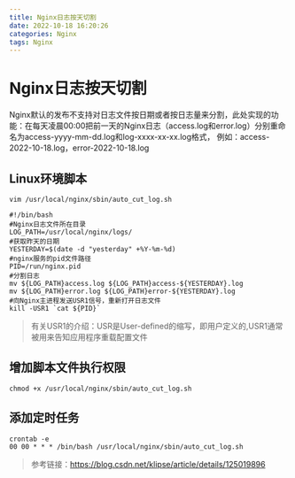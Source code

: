 ```yaml
---
title: Nginx日志按天切割
date: 2022-10-18 16:20:26
categories: Nginx
tags: Nginx
---
```

# Nginx日志按天切割
Nginx默认的发布不支持对日志文件按日期或者按日志量来分割，此处实现的功能：在每天凌晨00:00把前⼀天的Nginx⽇志（access.log和error.log）分别重命名为access-yyyy-mm-dd.log和log-xxxx-xx-xx.log格式，
例如：access-2022-10-18.log，error-2022-10-18.log

## Linux环境脚本
```shell
vim /usr/local/nginx/sbin/auto_cut_log.sh
```
```shell
#!/bin/bash
#Nginx⽇志⽂件所在⽬录
LOG_PATH=/usr/local/nginx/logs/
#获取昨天的⽇期
YESTERDAY=$(date -d "yesterday" +%Y-%m-%d)
#nginx服务的pid⽂件路径
PID=/run/nginx.pid
#分割⽇志
mv ${LOG_PATH}access.log ${LOG_PATH}access-${YESTERDAY}.log
mv ${LOG_PATH}error.log ${LOG_PATH}error-${YESTERDAY}.log
#向Nginx主进程发送USR1信号，重新打开⽇志⽂件
kill -USR1 `cat ${PID}`
```
>有关USR1的介绍：USR是User-defined的缩写，即用户定义的,USR1通常被用来告知应用程序重载配置文件

## 增加脚本文件执行权限
```shell
chmod +x /usr/local/nginx/sbin/auto_cut_log.sh
```

## 添加定时任务
```shell
crontab -e
00 00 * * * /bin/bash /usr/local/nginx/sbin/auto_cut_log.sh
```
>参考链接：https://blog.csdn.net/klipse/article/details/125019896
